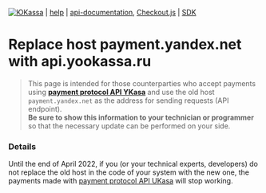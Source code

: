 [![ЮKassa](/i/yookassalogo.png)](https://yookassa.ru/en/) | [help](https://yookassa.ru/docs/support?lang=en) | [api-documentation](https://yookassa.ru/en/developers), [Checkout.js](https://yookassa.ru/en/developers/payment-acceptance/integration-scenarios/checkout-js/basics) | [SDK](https://yookassa.ru/en/developers/using-api/using-sdks)

# Replace host payment.yandex.net with api.yookassa.ru

> This page is intended for those counterparties who accept payments using **[payment protocol API YKasa](https://yookassa.ru/en/developers/using-api/interaction-format)** and use the old host `payment.yandex.net` as the address for sending requests (API endpoint).  
> **Be sure to show this information to your technician or programmer** so that the necessary update can be performed on your side.

 ### Details
 
 Until the end of April 2022, if you (or your technical experts, developers) do not replace the old host in the code of your system with the new one, the payments made with [payment protocol API UKasa](https://yookassa.ru/en/developers/using-api/interaction-format) will stop working.
 
